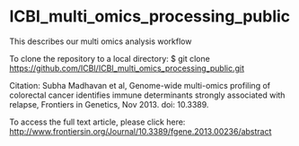 ICBI_multi_omics_processing_public
==================================
This describes our multi omics analysis workflow

To clone the repository to a local directory:
$ git clone https://github.com/ICBI/ICBI_multi_omics_processing_public.git

Citation:
Subha Madhavan et al, Genome-wide multi-omics profiling of colorectal cancer identifies immune determinants strongly associated with relapse, Frontiers in Genetics, Nov 2013. doi: 10.3389.

To access the full text article, please click here: http://www.frontiersin.org/Journal/10.3389/fgene.2013.00236/abstract
